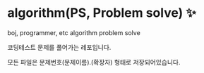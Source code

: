 # algorithm(PS, Problem solve) ✨
boj, programmer, etc algorithm problem solve

코딩테스트 문제를 풀어가는 레포입니다. 

모든 파일은 문제번호(문제이름).(확장자) 형태로 저장되어있습니다.
